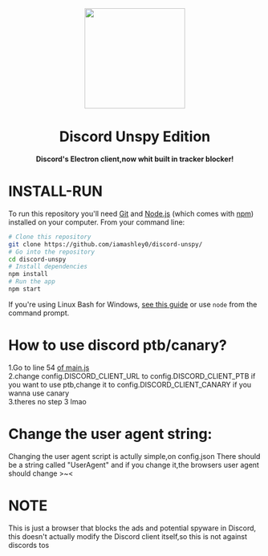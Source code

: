 <div align="center">

<img height="200" src="https://discord.com/assets/3437c10597c1526c3dbd98c737c2bcae.svg"/>

# Discord Unspy Edition

**Discord's Electron client,now whit built in tracker blocker!**
</div>
 
 
# INSTALL-RUN

To run this repository you'll need [Git](https://git-scm.com) and [Node.js](https://nodejs.org/en/download/) (which comes with [npm](http://npmjs.com)) installed on your computer. From your command line:
```bash
# Clone this repository
git clone https://github.com/iamashley0/discord-unspy/
# Go into the repository
cd discord-unspy
# Install dependencies
npm install
# Run the app
npm start
```
If you're using Linux Bash for Windows, [see this guide](https://www.howtogeek.com/261575/how-to-run-graphical-linux-desktop-applications-from-windows-10s-bash-shell/) or use `node` from the command prompt.

# How to use discord ptb/canary?
1.Go to line 54 <a href="https://github.com/iamashley0/discord-unspy/blob/main/src/main.js#L54">of main.js</a><br>
2.change config.DISCORD_CLIENT_URL to config.DISCORD_CLIENT_PTB if you want to use ptb,change it to config.DISCORD_CLIENT_CANARY if you wanna use canary <br>
3.theres no step 3 lmao<br>

# Change the user agent string:
Changing the user agent script is actully simple,on config.json There should be a string called "UserAgent" and if you change it,the browsers user agent should change >~<

# NOTE
This is just a browser that blocks the ads and potential spyware in Discord, this doesn't actually modify the Discord client itself,so this is not against discords tos
